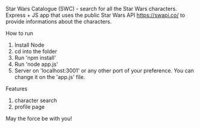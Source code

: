 Star Wars Catalogue (SWC) - search for all the Star Wars characters. <br>
Express + JS app that uses the public Star Wars API https://swapi.co/ to provide informations about the characters.

How to run
1. Install Node
2. cd into the folder
3. Run 'npm install'
4. Run 'node app.js'
5. Server on 'localhost:3001' or any other port of your preference. You can change it on the 'app.js' file.

Features
1. character search
2. profile page

May the force be with you!